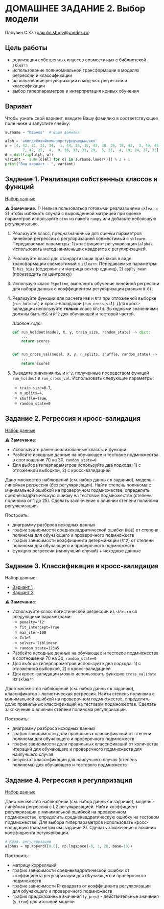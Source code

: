 # ДОМАШНЕЕ ЗАДАНИЕ 2. Выбор модели

Папулин С.Ю. (papulin.study@yandex.ru)

## Цель работы

- реализация собственных классов совместимых с библиотекой `sklearn`
- использование полиномиальной транcформации в моделях регрессии и классификации
- использование регуляризации в моделях регрессии и классификации
- выбор гиперпараметров и интерпретация кривых обучения

## Вариант 

Чтобы узнать свой вариант, введите Вашу фамилию в соответствующее поле ниже и запустите ячейку:

```python
surname = "Иванов"  # Ваша фамилия

alph = 'абвгдеёжзийклмнопрстуфхцчшщъыьэюя'
w = [4, 42, 21, 21, 34,  1, 44, 26, 18, 43, 38, 26, 18, 43,  3, 49, 45,
        7, 42, 25,  4,  9, 36, 33, 31, 29,  5, 31,  4, 19, 24, 27, 33]
d = dict(zip(alph, w))
variant =  sum([d[el] for el in surname.lower()]) % 2 + 1
print("Ваш вариант - ", variant)
```

## Задание 1. Реализация собственных классов и функций

[Набор данные](../data/A2_Model_Selection/Reg_A5.csv)

⚠️ **Замечание.** 1) Нельзя пользоваться готовыми реализациями `sklearn`; 2) чтобы избежать случай с вырожденной матрицей при оценке параметров используйте `pinv` из пакета `numpy` или добавьте небольшую регуляризацию.

1. Реализуйте класс, предназначенный для оценки параметров линейной регрессии с регуляризацией совместимый с `sklearn`. Передаваемые параметры: 1) коэффициент регуляризации (`alpha`). Использовать метод наименьших квадратов с регуляризацией.

2. Реализуйте класс для стандартизации признаков в виде трансформации совместимый с `sklearn`. Передаваемые параметры: 1) `has_bias` (содержит ли  матрица вектор единиц), 2) `apply_mean` (производить ли центровку)

3. Использую класс `Pipeline`, выполнить обучение линейной регрессии для набора данных с коэффициентом регуляризации равным `0.01`.

4. Реализуйте функции для расчета `MSE` и `R^2` при отложенной выборке (`run_holdout`) и кросс-валидации (`run_cross_val`). Для кросс-валидации используйте **только** класс `KFold`. Выходными значениями должны быть `MSE` и `R^2` для обучающей и тестовой частей.

    *Шаблон кода:*

    ```python
    def run_holdout(model, X, y, train_size, random_state) -> dict:
        ...
        return scores


    def run_cross_val(model, X, y, n_splits, shuffle, random_state) -> dict:
        ...
        return scores
    ```

4. Выведите значения `MSE` и `R^2`, полученные посредством функций `run_holdout` и `run_cross_val`. Использовать следующие параметры:
    - `train_size=0.7`, 
    - `n_splits=4`, 
    - `shuffle=True`, 
    - `random_state=0`

## Задание 2. Регрессия и кросс-валидация

[Набор данные](../data/A2_Model_Selection/Reg_A5.csv)

⚠️ **Замечание**:
- Используйте ранее реализованные классы и функции
- Разбейте исходные данные на обучающее и тестовое подмножества в соотношении 70 на 30, `random_state=0`
- Для выбора гиперпараметров используйте два подхода: 1) с отложенной выборкой, 2) с кросс-валидацией

Дано множество наблюдений (см. набор данных к заданию), модель - линейная регрессия (без регуляризации). Найти степень полинома с минимальной ошибкой на проверочном подмножестве, определить среднеквадратическую ошибку на тестовом подмножестве (степень полинома от 1 до 25).  Сделать заключение о влиянии степени полинома регуляризации.

Построить:
- диаграмму разброса исходных данных
- график зависимости среднеквадратической ошибки (`MSE`) от степени полинома для обучающего и проверочного подмножеств
- график зависимости коэффициента детерминации (`R^2`) от степени полинома для обучающего и проверочного подмножеств
- функцию регрессии (наилучший случай) + исходные данные


## Задание 3. Классификация и кросс-валидация

Набор данные:
- [Вариант 1](../data/A2_Model_Selection/Cl_A5_V1.csv)
- [Вариант 2](../data/A2_Model_Selection/Cl_A5_V2.csv)


⚠️ **Замечание**:
- Используйте класс логистической регрессии из `sklearn` со следующими параметрами:
    - `penalty='l2'`
    - `fit_intercept=True`
    - `max_iter=100`
    - `C=1e5`
    - `solver='liblinear'`
    - `random_state=12345`
- Разбейте исходные данные на обучающее и тестовое подмножества в соотношении 70 на 30, `random_state=0`
- Для выбора гиперпараметров используйте два подхода: 1) с отложенной выборкой, 2) с кросс-валидацией
- Для кросс-валидации можно использовать функцию `cross_validate` из `sklearn`

Дано множество наблюдений (см. набор данных к заданию), классификатор - логистическая регрессия. Найти степень полинома с минимальной ошибкой на проверочном подмножестве, определить долю правильных классификаций на тестовом подмножестве. Сделать заключение о влиянии степени полинома регуляризации.

Построить:
- диаграмму разброса исходных данных
- график зависимости доли правильных классификаций от степени полинома для обучающего и проверочного подмножеств
- график зависимости доли правильных классификаций от количества итераций для обучающего и проверочного подмножеств для наилучшего случая
- результат классификации для наилучшего случая (степень полинома) для обучающего и тестового подмножеств

## Задание 4. Регрессия и регуляризация

[Набор данные](../data/A2_Model_Selection/regularization.csv)

Дано множество наблюдений (см. набор данных к заданию), модель - линейная регрессия c L2 регуляризацией. Найти коэффициент регуляризации с минимальной ошибкой на проверочном подмножестве, определить среднеквадратическую ошибку на тестовом подмножестве. Для выбора гиперпараметров использовать кросс-валидацию (параметры см. задание 2). Сделать заключение о влиянии коэффициента регуляризации.

```python
# Коэф. регуляризации
alphas = np.append([0.0], np.logspace(-8, 1, 20, base=10))
```
Построить:
- матрицу корреляций
- график зависимости среднеквадратической ошибки от коэффициента регуляризации для обучающего и проверочного подмножеств
- график зависимости R-квадрата от коэффициента регуляризации для обучающего и проверочного подмножеств
- график предсказанные значения (`y_pred`) - действительные значения (`y_true`) для итоговой модели
